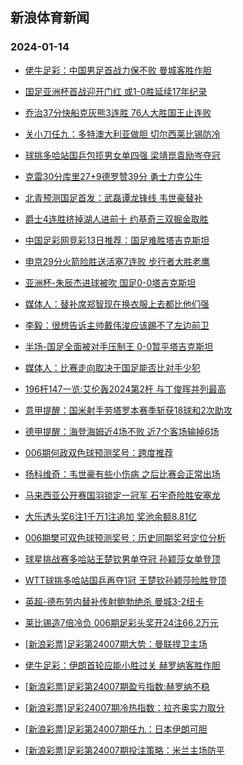 ## 新浪体育新闻 
### 2024-01-14

+ [佬牛足彩：中国男足首战力保不败 曼城客胜作胆](https://sports.sina.com.cn/l/2024-01-13/doc-inaciwaa1168199.shtml)

+ [国足亚洲杯首战迎开门红 或1-0胜延续17年纪录](https://sports.sina.com.cn/l/2024-01-13/doc-inacfxmh1406182.shtml)

+ [乔治37分快船克灰熊3连胜 76人大胜国王止连败](https://sports.sina.com.cn/basketball/nba/2024-01-13/doc-inackaiy1055972.shtml)

+ [关小刀任九：多特澳大利亚做胆 切尔西莱比锡防冷](https://sports.sina.com.cn/l/2024-01-13/doc-inacknxx0549186.shtml)

+ [球挑多哈站国乒包揽男女单四强 梁靖崑袁励岑夺冠](https://sports.sina.com.cn/others/pingpang/2024-01-13/doc-inaciruf4200888.shtml)

+ [克雷30分库里27+9德罗赞39分 勇士力克公牛](https://sports.sina.com.cn/basketball/nba/2024-01-13/doc-inackaiz3980224.shtml)

+ [北青预测国足首发：武磊谭龙锋线 韦世豪替补](https://sports.sina.com.cn/china/national/2024-01-13/doc-inackaiy1067261.shtml)

+ [爵士4连胜挤掉湖人进前十 约基奇三双掘金取胜](https://sports.sina.com.cn/basketball/nba/2024-01-13/doc-inackhrz0644758.shtml)

+ [中国足彩网竞彩13日推荐：国足难胜塔吉克斯坦](https://sports.sina.com.cn/l/2024-01-13/doc-inachcsx4934069.shtml)

+ [申京29分火箭险胜送活塞7连败 步行者大胜老鹰](https://sports.sina.com.cn/basketball/nba/2024-01-13/doc-inaciwak0511481.shtml)

+ [亚洲杯-朱辰杰进球被吹 国足0-0塔吉克斯坦](https://sports.sina.com.cn/china/national/2024-01-14/doc-inacmcvw0547581.shtml)

+ [媒体人：替补席郑智现在换衣服上去都比他们强](https://sports.sina.com.cn/china/national/2024-01-14/doc-inacmcvt9860246.shtml)

+ [李毅：很想告诉主帅戴伟浚应该踢不了左边前卫](https://sports.sina.com.cn/china/national/2024-01-14/doc-inacmcvw0543490.shtml)

+ [半场-国足全面被对手压制王 0-0暂平塔吉克斯坦](https://sports.sina.com.cn/china/national/2024-01-13/doc-inacmcvt9855684.shtml)

+ [媒体人：比赛走向取决于国足能否比对手少犯](https://sports.sina.com.cn/china/national/2024-01-13/doc-inacktha0775417.shtml)

+ [196杆147一览:艾伦轰2024第2杆 与丁俊晖并列最高](https://sports.sina.com.cn/others/snooker/2024-01-13/doc-inackhrz0648535.shtml)

+ [意甲提醒：国米射手劳塔罗本赛季斩获18球和2次助攻](https://sports.sina.com.cn/l/2024-01-13/doc-inachcsw1953641.shtml)

+ [德甲提醒：海登海姆近4场不败 近7个客场输掉6场](https://sports.sina.com.cn/l/2024-01-13/doc-inachcte1280584.shtml)

+ [006期何政双色球预测奖号：跨度推荐](https://sports.sina.com.cn/l/2024-01-13/doc-inacfxmh1407938.shtml)

+ [扬科维奇：韦世豪有些小伤病 之后比赛会正常出场](https://sports.sina.com.cn/china/national/2024-01-13/doc-inacmcvw0538049.shtml)

+ [马来西亚公开赛国羽锁定一冠军 石宇奇险胜安塞龙](https://sports.sina.com.cn/others/badmin/2024-01-13/doc-inacmcvx7312238.shtml)

+ [大乐透头奖6注1千万1注追加 奖池余额8.81亿](https://sports.sina.com.cn/l/2024-01-13/doc-inackxpy0660544.shtml)

+ [006期樊可双色球预测奖号：历史同期奖号定位分析](https://sports.sina.com.cn/l/2024-01-13/doc-inacfxky2077950.shtml)

+ [球星挑战赛多哈站王楚钦男单夺冠 孙颖莎女单登顶](https://sports.sina.com.cn/others/pingpang/2024-01-14/doc-inacmkcv7202047.shtml)

+ [WTT球挑多哈站国乒再夺1冠 王楚钦孙颖莎险胜登顶](https://sports.sina.com.cn/others/pingpang/2024-01-13/doc-inacmcvu7630865.shtml)

+ [英超-德布劳内替补传射鲍勃绝杀 曼城3-2纽卡](https://sports.sina.com.cn/g/pl/2024-01-14/doc-inacmyzi9376926.shtml)

+ [莱比锡造7倍冷负 006期足彩头奖开24注66.2万元](https://sports.sina.com.cn/l/2024-01-14/doc-inacmyzk7161325.shtml)

+ [[新浪彩票]足彩第24007期大势：曼联捍卫主场](https://sports.sina.com.cn/l/2024-01-14/doc-inacmyzp6855728.shtml)

+ [佬牛足彩：伊朗首轮应能小胜过关 赫罗纳客胜作胆](https://sports.sina.com.cn/l/2024-01-14/doc-inacnfii9960997.shtml)

+ [[新浪彩票]足彩第24007期盈亏指数:赫罗纳不稳](https://sports.sina.com.cn/l/2024-01-14/doc-inacmyzk7164245.shtml)

+ [[新浪彩票]足彩24007期冷热指数：拉齐奥实力取分](https://sports.sina.com.cn/l/2024-01-14/doc-inacmyzp6851877.shtml)

+ [[新浪彩票]足彩第24007期任九：日本伊朗可胆](https://sports.sina.com.cn/l/2024-01-14/doc-inacmyzi9383304.shtml)

+ [[新浪彩票]足彩第24007期投注策略：米兰主场防平](https://sports.sina.com.cn/l/2024-01-14/doc-inacmyzi9383464.shtml)

